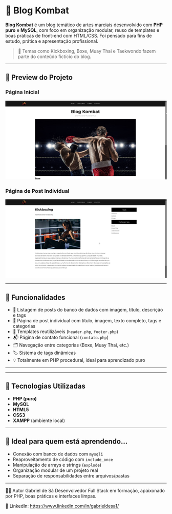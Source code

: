 # 🥋 Blog Kombat

**Blog Kombat** é um blog temático de artes marciais desenvolvido com **PHP puro** e **MySQL**, com foco em organização modular, reuso de templates e boas práticas de front-end com HTML/CSS. Foi pensado para fins de estudo, prática e apresentação profissional.

> 💬 Temas como Kickboxing, Boxe, Muay Thai e Taekwondo fazem parte do conteúdo fictício do blog.

---

## 📸 Preview do Projeto

### Página Inicial
![Página inicial do Blog Kombat](./img/pagini.jfif)

### Página de Post Individual
![Post de Kickboxing](./img/pagsec.jfif)

---

## 🧩 Funcionalidades

- 📑 Listagem de posts do banco de dados com imagem, título, descrição e tags
- 🔗 Página de post individual com título, imagem, texto completo, tags e categorias
- 🧩 Templates reutilizáveis (`header.php`, `footer.php`)
- 📬 Página de contato funcional (`contato.php`)
- 🗂 Navegação entre categorias (Boxe, Muay Thai, etc.)
- 🏷 Sistema de tags dinâmicas
- 💡 Totalmente em PHP procedural, ideal para aprendizado puro

---


---

## 🚀 Tecnologias Utilizadas

- **PHP (puro)**
- **MySQL**
- **HTML5**
- **CSS3**
- **XAMPP** (ambiente local)

---

## 🧠 Ideal para quem está aprendendo...

- Conexão com banco de dados com `mysqli`
- Reaproveitamento de código com `include_once`
- Manipulação de arrays e strings (`explode`)
- Organização modular de um projeto real
- Separação de responsabilidades entre arquivos/pastas

---

🙋‍♂️ Autor
Gabriel de Sá
Desenvolvedor Full Stack em formação, apaixonado por PHP, boas práticas e interfaces limpas.

🔗 LinkedIn: https://www.linkedin.com/in/gabrieldesa1/



